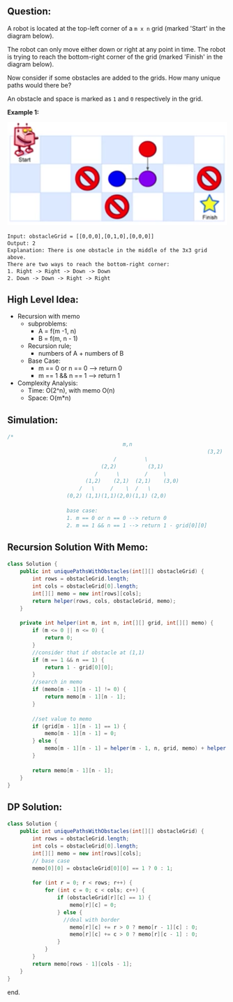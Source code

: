 ## Question:

A robot is located at the top-left corner of a `m x n` grid (marked 'Start' in the diagram below).

The robot can only move either down or right at any point in time. The robot is trying to reach the bottom-right corner of the grid (marked 'Finish' in the diagram below).

Now consider if some obstacles are added to the grids. How many unique paths would there be?

An obstacle and space is marked as `1` and `0` respectively in the grid.

 

**Example 1:**

![img](image/63.png)

```
Input: obstacleGrid = [[0,0,0],[0,1,0],[0,0,0]]
Output: 2
Explanation: There is one obstacle in the middle of the 3x3 grid above.
There are two ways to reach the bottom-right corner:
1. Right -> Right -> Down -> Down
2. Down -> Down -> Right -> Right
```

## High Level Idea:

- Recursion with memo
  - subproblems:
    - A = f(m -1, n)
    - B = f(m, n - 1)
  - Recursion rule;
    - numbers of A + numbers of B
  - Base Case:
    - m == 0 or n == 0 --> return 0
    - m == 1 && n == 1 --> return 1
- Complexity Analysis:
  - Time: O(2^n), with memo O(n)
  - Space: O(m*n)

## Simulation:

```java
/*
                                     m,n
      															(3,2)
                                  /         \
                              (2,2)          (3,1)
                            /      \        /     \
                         (1,2)    (2,1)  (2,1)    (3,0)
                       /   \     /    \  /   \
                   (0,2) (1,1)(1,1)(2,0)(1,1) (2,0)
                   
                   base case:
                   1. m == 0 or n == 0 --> return 0
                   2. m == 1 && n == 1 --> return 1 - grid[0][0]
```



## Recursion Solution With Memo:

```java
class Solution {
    public int uniquePathsWithObstacles(int[][] obstacleGrid) {
        int rows = obstacleGrid.length;
        int cols = obstacleGrid[0].length;
        int[][] memo = new int[rows][cols];
        return helper(rows, cols, obstacleGrid, memo);
    }
    
    private int helper(int m, int n, int[][] grid, int[][] memo) {
        if (m <= 0 || n <= 0) {
            return 0;
        }
        //consider that if obstacle at (1,1)
        if (m == 1 && n == 1) {
            return 1 - grid[0][0];
        }
        //search in memo
        if (memo[m - 1][n - 1] != 0) {
            return memo[m - 1][n - 1];
        }
        
        //set value to memo
        if (grid[m - 1][n - 1] == 1) {
            memo[m - 1][n - 1] = 0;
        } else {
            memo[m - 1][n - 1] = helper(m - 1, n, grid, memo) + helper(m, n - 1, grid, memo);
        }

        return memo[m - 1][n - 1];
    }
}
```

## DP Solution:

```java
class Solution {
    public int uniquePathsWithObstacles(int[][] obstacleGrid) {
        int rows = obstacleGrid.length;
        int cols = obstacleGrid[0].length;
        int[][] memo = new int[rows][cols];
        // base case
        memo[0][0] = obstacleGrid[0][0] == 1 ? 0 : 1;
        
        for (int r = 0; r < rows; r++) {
            for (int c = 0; c < cols; c++) {
                if (obstacleGrid[r][c] == 1) {
                    memo[r][c] = 0;
                } else {
                  //deal with border
                    memo[r][c] += r > 0 ? memo[r - 1][c] : 0;
                    memo[r][c] += c > 0 ? memo[r][c - 1] : 0;
                }
            }
        }
        return memo[rows - 1][cols - 1];
    }
}
```

end.